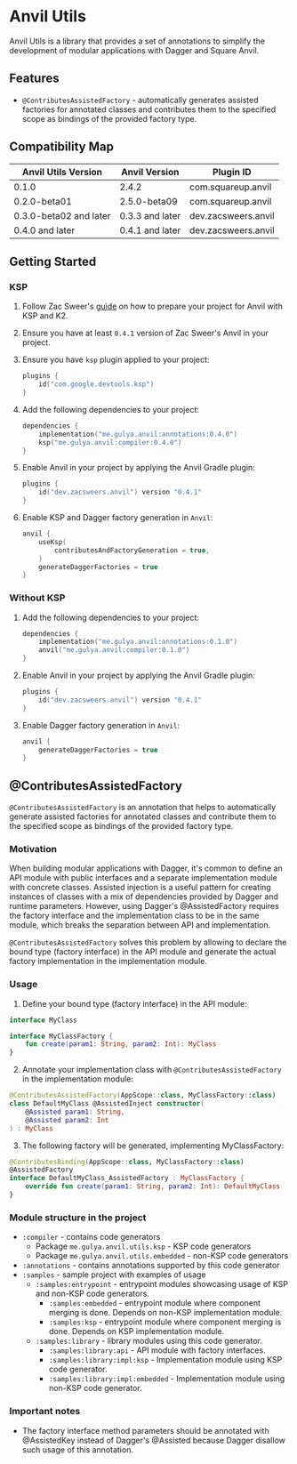 # Anvil Utils

Anvil Utils is a library that provides a set of annotations to simplify the development of modular applications with
Dagger and Square Anvil.

## Features

- `@ContributesAssistedFactory` - automatically generates assisted factories for annotated classes and contributes them
  to the specified scope as bindings of the provided factory type.

## Compatibility Map

| Anvil Utils Version    | Anvil Version   | Plugin ID             |
|------------------------|-----------------|----------------------|
| 0.1.0                  | 2.4.2           | com.squareup.anvil   |
| 0.2.0-beta01           | 2.5.0-beta09    | com.squareup.anvil   |
| 0.3.0-beta02 and later | 0.3.3 and later | dev.zacsweers.anvil  |
| 0.4.0 and later        | 0.4.1 and later | dev.zacsweers.anvil  |

## Getting Started

### KSP

1. Follow Zac Sweer's [guide](https://www.zacsweers.dev/preparing-for-k2/#anvil) on how to prepare your project for
   Anvil with KSP and K2.
2. Ensure you have at least `0.4.1` version of Zac Sweer's Anvil in your project.
3. Ensure you have `ksp` plugin applied to your project:
    ```kotlin
    plugins {
        id("com.google.devtools.ksp")
    }
    ```

4. Add the following dependencies to your project:
    ```kotlin
    dependencies {
        implementation("me.gulya.anvil:annotations:0.4.0")
        ksp("me.gulya.anvil:compiler:0.4.0")
    }
    ```

5. Enable Anvil in your project by applying the Anvil Gradle plugin:
    ```kotlin
    plugins {
        id("dev.zacsweers.anvil") version "0.4.1"
    }
    ```

6. Enable KSP and Dagger factory generation in `Anvil`:
    ```kotlin
    anvil {
        useKsp(
            contributesAndFactoryGeneration = true,
        )
        generateDaggerFactories = true
    }
    ```

### Without KSP

1. Add the following dependencies to your project:
    ```kotlin
    dependencies {
        implementation("me.gulya.anvil:annotations:0.1.0")
        anvil("me.gulya.anvil:compiler:0.1.0")
    }
    ```
2. Enable Anvil in your project by applying the Anvil Gradle plugin:
    ```kotlin
    plugins {
        id("dev.zacsweers.anvil") version "0.4.1"
    }
    ```

3. Enable Dagger factory generation in `Anvil`:
    ```kotlin
    anvil {
        generateDaggerFactories = true
    }
    ```

## @ContributesAssistedFactory

`@ContributesAssistedFactory` is an annotation that helps to automatically generate
assisted factories for annotated classes and contribute them to the specified scope
as bindings of the provided factory type.

### Motivation

When building modular applications with Dagger, it's common to define an API module with public interfaces
and a separate implementation module with concrete classes. Assisted injection is a useful pattern for creating
instances of classes with a mix of dependencies provided by Dagger and runtime parameters.
However, using Dagger's @AssistedFactory requires the factory interface and the implementation
class to be in the same module, which breaks the separation between API and implementation.

`@ContributesAssistedFactory` solves this problem by allowing to declare the bound type (factory interface) in the
API module and generate the actual factory implementation in the implementation module.

### Usage

1. Define your bound type (factory interface) in the API module:

```kotlin
interface MyClass

interface MyClassFactory {
    fun create(param1: String, param2: Int): MyClass
}
```

2. Annotate your implementation class with `@ContributesAssistedFactory` in the implementation module:

```kotlin
@ContributesAssistedFactory(AppScope::class, MyClassFactory::class)
class DefaultMyClass @AssistedInject constructor(
    @Assisted param1: String,
    @Assisted param2: Int
) : MyClass
```

3. The following factory will be generated, implementing MyClassFactory:

```kotlin
@ContributesBinding(AppScope::class, MyClassFactory::class)
@AssistedFactory
interface DefaultMyClass_AssistedFactory : MyClassFactory {
    override fun create(param1: String, param2: Int): DefaultMyClass
}
```

### Module structure in the project

- `:compiler` - contains code generators
    - Package `me.gulya.anvil.utils.ksp` - KSP code generators
    - Package `me.gulya.anvil.utils.embedded` - non-KSP code generators
- `:annotations` - contains annotations supported by this code generator
- `:samples` - sample project with examples of usage
    - `:samples:entrypoint` - entrypoint modules showcasing usage of KSP and non-KSP code generators.
        - `:samples:embedded` - entrypoint module where component merging is done. Depends on non-KSP implementation
          module.
        - `:samples:ksp` - entrypoint module where component merging is done. Depends on KSP implementation module.
    - `:samples:library` - library modules using this code generator.
        - `:samples:library:api` - API module with factory interfaces.
        - `:samples:library:impl:ksp` - Implementation module using KSP code generator.
        - `:samples:library:impl:embedded` - Implementation module using non-KSP code generator.

### Important notes

- The factory interface method parameters should be annotated with @AssistedKey instead of Dagger's @Assisted because
  Dagger disallow such usage of this annotation.